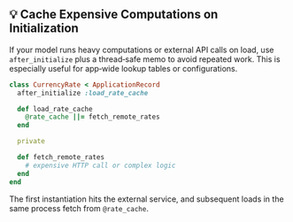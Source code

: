 ## 💡 Cache Expensive Computations on Initialization
If your model runs heavy computations or external API calls on load, use `after_initialize` plus a thread‑safe memo to avoid repeated work. This is especially useful for app‑wide lookup tables or configurations.

```ruby
class CurrencyRate < ApplicationRecord
  after_initialize :load_rate_cache

  def load_rate_cache
    @rate_cache ||= fetch_remote_rates
  end

  private

  def fetch_remote_rates
    # expensive HTTP call or complex logic
  end
end
```

The first instantiation hits the external service, and subsequent loads in the same process fetch from `@rate_cache`.